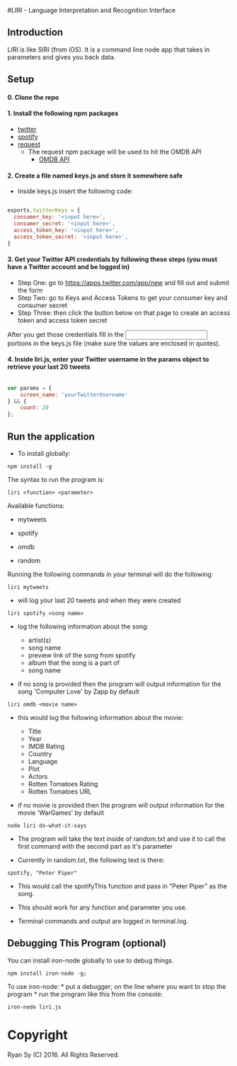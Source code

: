 #LIRI - Language Interpretation and Recognition Interface

## Introduction
LIRI is like SIRI (from iOS).  It is a command line node app that takes in parameters and gives you back data.

## Setup
#### 0. Clone the repo

#### 1. Install the following npm packages

* [twitter](https://www.npmjs.com/package/twitter)
* [spotify](https://www.npmjs.com/package/spotify)
* [request](https://www.npmjs.com/package/request)
	* The request npm package will be used to hit the OMDB API
		* [OMDB API](http://www.omdbapi.com)


#### 2. Create a file named keys.js and store it somewhere safe

* Inside keys.js insert the following code:

``` JavaScript

exports.twitterKeys = {
  consumer_key: '<input here>',
  consumer_secret: '<input here>',
  access_token_key: '<input here>',
  access_token_secret: '<input here>',
}

```

#### 3. Get your Twitter API credentials by following these steps (you must have a Twitter account and be logged in)

* Step One: go to https://apps.twitter.com/app/new and fill out and submit the form
* Step Two: go to Keys and Access Tokens to get your consumer key and consumer secret
* Step Three: then click the button below on that page to create an access token and access token secret

After you get those credentials fill in the <input here> portions in the keys.js file (make sure the values are enclosed in quotes).

#### 4. Inside liri.js, enter your Twitter username in the params object to retrieve your last 20 tweets

``` JavaScript

var params = {
    screen_name: 'yourTwitterUsername'
} && {
    count: 20
};

```

## Run the application
* To install globally:
```
npm install -g
```
The syntax to run the program is:
```
liri <function> <parameter>
```

Available functions:
* mytweets

* spotify

* omdb

* random

Running the following commands in your terminal will do the following:

```
liri mytweets
```
* will log your last 20 tweets and when they were created

```
liri spotify <song name>
```

* log the following information about the song:

	* artist(s)
	* song name
	* preview link of the song from spotify
	* album that the song is a part of
	* song name

* if no song is provided then the program will output information for the song 'Computer Love' by Zapp by default

```
liri omdb <movie name>
```

* this would log the following information about the movie:

	* Title
	* Year
	* IMDB Rating
	* Country
	* Language
	* Plot
	* Actors
	* Rotten Tomatoes Rating
	* Rotten Tomatoes URL

* if no movie is provided then the program will output information for the movie 'WarGames' by default

```
node liri do-what-it-says
```

* The program will take the text inside of random.txt and use it to call the first command with the second part as it's parameter

* Currently in random.txt, the following text is there:

```
spotify, "Peter Piper"
```

* This would call the spotifyThis function and pass in "Peter Piper" as the song.

* This should work for any function and parameter you use.

* Terminal commands and output are logged in terminal.log.

## Debugging This Program (optional)
You can install iron-node globally to use to debug things.

```
npm install iron-node -g;
```

To use iron-node:
	* put a debugger; on the line where you want to stop the program
	* run the program like this from the console:

```
iron-node liri.js
```

# Copyright
Ryan Sy (C) 2016. All Rights Reserved.
